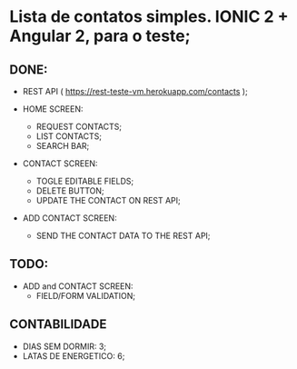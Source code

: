 # Lista de contatos simples. IONIC 2 + Angular 2, para o teste;

## DONE:
  * REST API ( https://rest-teste-vm.herokuapp.com/contacts );
  
  * HOME SCREEN:
    * REQUEST CONTACTS;
    * LIST CONTACTS;
    * SEARCH BAR;  
  
  * CONTACT SCREEN:
    * TOGLE EDITABLE FIELDS;
    * DELETE BUTTON;
    * UPDATE THE CONTACT ON REST API;
    
  * ADD CONTACT SCREEN:
    * SEND THE CONTACT DATA TO THE REST API;    

## TODO:
  * ADD and CONTACT SCREEN:
    * FIELD/FORM VALIDATION;
    
## CONTABILIDADE
  * DIAS SEM DORMIR: 3;
  * LATAS DE ENERGETICO: 6;
